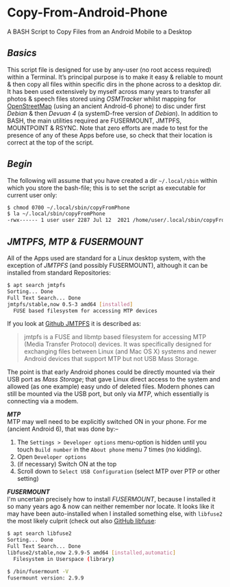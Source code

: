# Copy-From-Android-Phone
A BASH Script to Copy Files from an Android Mobile to a Desktop

## *Basics*
This script file is designed for use by any-user (no root access required) within a Terminal. It’s principal purpose is to make it easy & reliable to mount & then copy all files within specific dirs in the phone across to a desktop dir. It has been used extensively by myself across many years to transfer all photos & speech files stored using *OSMTracker* whilst mapping for [OpenStreetMap](https://www.openstreetmap.org/user/alexkemp/diary) (using an ancient Android-6 phone) to disc under first *Debian* & then *Devuan 4* (a systemD-free version of *Debian*). In addition to BASH, the main utilities required are FUSERMOUNT, JMTPFS, MOUNTPOINT & RSYNC. Note that zero efforts are made to test for the presence of any of these Apps before use, so check that their location is correct at the top of the script.

## *Begin*
The following will assume that you have created a dir `~/.local/sbin` within which you store the bash-file; this is to set the script as executable for current user only:

```bash
$ chmod 0700 ~/.local/sbin/copyFromPhone
$ la ~/.local/sbin/copyFromPhone
-rwx------ 1 user user 2287 Jul 12  2021 /home/user/.local/sbin/copyFromPhone
```
## *JMTPFS, MTP & FUSERMOUNT*
All of the Apps used are standard for a Linux desktop system, with the exception of *JMTPFS* (and possibly FUSERMOUNT), although it can be installed from standard Repositories:

```bash
$ apt search jmtpfs
Sorting... Done
Full Text Search... Done
jmtpfs/stable,now 0.5-3 amd64 [installed]
  FUSE based filesystem for accessing MTP devices
```
If you look at [Github JMTPFS](https://github.com/JasonFerrara/jmtpfs) it is described as:

> jmtpfs is a FUSE and libmtp based filesystem for accessing MTP (Media Transfer
> Protocol) devices. It was specifically designed for exchanging files between Linux
> (and Mac OS X) systems and newer Android devices that support MTP but not USB Mass Storage.

The point is that early Android phones could be directly mounted via their USB port as *Mass Storage*; that gave Linux direct access to the system and allowed (as one example) easy undo of deleted files. Modern phones  can still be mounted via the USB port, but only via *MTP*, which essentially is connecting via a modem.

***MTP***     
MTP may well need to be explicitly switched ON in your phone. For me (ancient Android 6), that was done by:–

1. The `Settings > Developer options` menu-option is hidden until you touch `Build number` in the `About phone` menu 7 times (no kidding).
2. Open `Developer options`
3. (if necessary) Switch ON at the top
4. Scroll down to `Select USB Configuration`
(select MTP over PTP or other setting)

***FUSERMOUNT***     
I'm uncertain precisely how to install *FUSERMOUNT*, because I installed it so many years ago & now can neither remember nor locate. It looks like it may have been auto-installed when I installed something else, with `libfuse2` the most likely culprit (check out also [GitHub libfuse](https://github.com/libfuse/libfuse):

```bash
$ apt search libfuse2
Sorting... Done
Full Text Search... Done
libfuse2/stable,now 2.9.9-5 amd64 [installed,automatic]
  Filesystem in Userspace (library)

$ /bin/fusermount -V
fusermount version: 2.9.9
```

